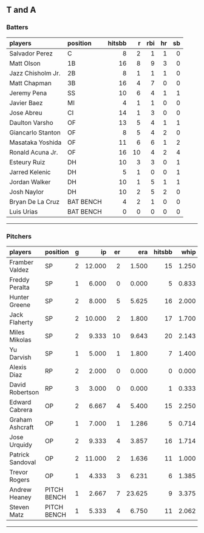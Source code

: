 ## T and A

### Batters

 
|players           |position  | hitsbb|  r| rbi| hr| sb| 
|:-----------------|:---------|------:|--:|---:|--:|--:| 
|Salvador Perez    |C         |      8|  2|   1|  1|  0| 
|Matt Olson        |1B        |     16|  8|   9|  3|  0| 
|Jazz Chisholm Jr. |2B        |      8|  1|   1|  1|  0| 
|Matt Chapman      |3B        |     16|  4|   7|  0|  0| 
|Jeremy Pena       |SS        |     10|  6|   4|  1|  1| 
|Javier Baez       |MI        |      4|  1|   1|  0|  0| 
|Jose Abreu        |CI        |     14|  1|   3|  0|  0| 
|Daulton Varsho    |OF        |     13|  5|   4|  1|  1| 
|Giancarlo Stanton |OF        |      8|  5|   4|  2|  0| 
|Masataka Yoshida  |OF        |     11|  6|   6|  1|  2| 
|Ronald Acuna Jr.  |OF        |     16| 10|   4|  2|  4| 
|Esteury Ruiz      |DH        |     10|  3|   3|  0|  1| 
|Jarred Kelenic    |DH        |      5|  1|   0|  0|  1| 
|Jordan Walker     |DH        |     10|  1|   5|  1|  1| 
|Josh Naylor       |DH        |     10|  2|   5|  2|  0| 
|Bryan De La Cruz  |BAT BENCH |      4|  2|   1|  0|  0| 
|Luis Urias        |BAT BENCH |      0|  0|   0|  0|  0| 


* * *

### Pitchers

 
|players          |position    |  g|     ip| er|    era| hitsbb|  whip| so|  w| sv| 
|:----------------|:-----------|--:|------:|--:|------:|------:|-----:|--:|--:|--:| 
|Framber Valdez   |SP          |  2| 12.000|  2|  1.500|     15| 1.250| 13|  0|  0| 
|Freddy Peralta   |SP          |  1|  6.000|  0|  0.000|      5| 0.833|  7|  1|  0| 
|Hunter Greene    |SP          |  2|  8.000|  5|  5.625|     16| 2.000| 13|  0|  0| 
|Jack Flaherty    |SP          |  2| 10.000|  2|  1.800|     17| 1.700|  7|  1|  0| 
|Miles Mikolas    |SP          |  2|  9.333| 10|  9.643|     20| 2.143| 12|  0|  0| 
|Yu Darvish       |SP          |  1|  5.000|  1|  1.800|      7| 1.400|  3|  0|  0| 
|Alexis Diaz      |RP          |  2|  2.000|  0|  0.000|      0| 0.000|  3|  0|  1| 
|David Robertson  |RP          |  3|  3.000|  0|  0.000|      1| 0.333|  3|  0|  1| 
|Edward Cabrera   |OP          |  2|  6.667|  4|  5.400|     15| 2.250|  6|  0|  0| 
|Graham Ashcraft  |OP          |  1|  7.000|  1|  1.286|      5| 0.714|  6|  1|  0| 
|Jose Urquidy     |OP          |  2|  9.333|  4|  3.857|     16| 1.714| 11|  0|  0| 
|Patrick Sandoval |OP          |  2| 11.000|  2|  1.636|     11| 1.000|  4|  1|  0| 
|Trevor Rogers    |OP          |  1|  4.333|  3|  6.231|      6| 1.385|  4|  0|  0| 
|Andrew Heaney    |PITCH BENCH |  1|  2.667|  7| 23.625|      9| 3.375|  2|  0|  0| 
|Steven Matz      |PITCH BENCH |  1|  5.333|  4|  6.750|     11| 2.062|  7|  0|  0| 


* * *


